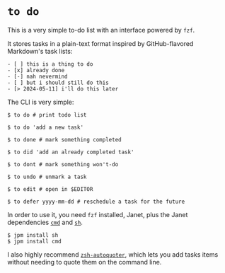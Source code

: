 # `to do`

This is a very simple to-do list with an interface powered by `fzf`.

It stores tasks in a plain-text format inspired by GitHub-flavored Markdown's task lists:

```
- [ ] this is a thing to do
- [x] already done
- [-] nah nevermind
- [ ] but i should still do this
- [> 2024-05-11] i'll do this later
```

The CLI is very simple:

```shell
$ to do # print todo list

$ to do 'add a new task'

$ to done # mark something completed

$ to did 'add an already completed task'

$ to dont # mark something won't-do

$ to undo # unmark a task

$ to edit # open in $EDITOR

$ to defer yyyy-mm-dd # reschedule a task for the future
```

In order to use it, you need `fzf` installed, Janet, plus the Janet dependencies [`cmd`](https://github.com/ianthehenry/cmd) and [`sh`](https://github.com/andrewchambers/janet-sh).

```
$ jpm install sh
$ jpm install cmd
```

I also highly recommend [`zsh-autoquoter`](https://github.com/ianthehenry/zsh-autoquoter/), which lets you add tasks items without needing to quote them on the command line.
